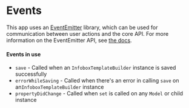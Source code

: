 # Events

This app uses an [EventEmitter](https://github.com/Olical/EventEmitter) library, which can be used for communication between user actions and the core API. For more information on the EventEmitter API, see [the docs](https://github.com/Olical/EventEmitter/blob/master/docs/api.md).

#### Events in use
* `save` - Called when an `InfoboxTemplateBuilder` instance is saved successfully
* `errorWhileSaving` - Called when there's an error in calling `save` on an`InfoboxTemplateBuilder` instance
* `propertyDidChange` - Called when `set` is called on any `Model` or child instance